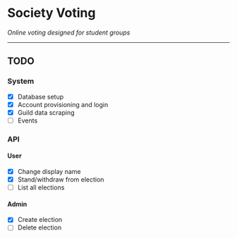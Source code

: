 # Society Voting

*Online voting designed for student groups*

---

## TODO

### System

 - [x] Database setup
 - [x] Account provisioning and login
 - [x] Guild data scraping
 - [ ] Events

### API
 
#### User

 - [x] Change display name
 - [x] Stand/withdraw from election
 - [ ] List all elections

#### Admin

 - [x] Create election
 - [ ] Delete election

